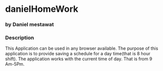 # danielHomeWork
### by Daniel mestawat
### Description
This Application can be used in any browser available. The purpose of this application is to provide saving a schedule for a day time(that is 8 hour shift).
 The application works with the current time of day. That is from 9 Am-5Pm.
